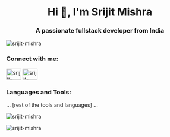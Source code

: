 <h1 align="center">Hi 👋, I'm Srijit Mishra</h1>
<h3 align="center">A passionate fullstack developer from India</h3>

<p align="left"> <img src="https://komarev.com/ghpvc/?username=srijit-mishra&label=Profile%20views&color=0e75b6&style=flat" alt="srijit-mishra" /> </p>

<h3 align="left">Connect with me:</h3>
<p align="left">
<a href="https://linkedin.com/in/srijit-mishra" target="blank"><img align="center" src="https://raw.githubusercontent.com/rahuldkjain/github-profile-readme-generator/master/src/images/icons/Social/linked-in-alt.svg" alt="srijit-mishra" height="30" width="40" /></a>
<a href="https://www.leetcode.com/srijit-mishra" target="blank"><img align="center" src="https://raw.githubusercontent.com/rahuldkjain/github-profile-readme-generator/master/src/images/icons/Social/leet-code.svg" alt="srijit-mishra" height="30" width="40" /></a>
</p>

<h3 align="left">Languages and Tools:</h3>
<p align="left"> 
... [rest of the tools and languages] ...
</p>

<p><img align="center" src="https://github-readme-stats.vercel.app/api/top-langs?username=srijit-mishra&show_icons=true&locale=en&layout=compact" alt="srijit-mishra" /></p>

<p><img align="center" src="https://github-readme-streak-stats.herokuapp.com/?user=srijit-mishra&" alt="srijit-mishra" /></p>
